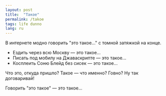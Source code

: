 ```yaml
---
layout: post
title:  "Такое"
permalink: /takoe
tags: life dunno
lang: ru
---
```


В интернете модно говорить "это такое..." с томной затяжкой на конце.

- Ездить через всю Москву — это такое...
- Писать под мобилу на Джаваскрипте — это такое...
- Косплеить Соню Блейд без сисек — это такое...

Что это, откуда пришло? Такое — что именно? Говно? Ну так договаривай!

Говорить "это такое" — это такое...
